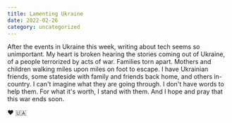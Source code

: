 ```yaml
---
title: Lamenting Ukraine
date: 2022-02-26
category: uncategorized
---
```


After the events in Ukraine this week, writing about tech seems so unimportant. My heart is broken hearing the stories coming out of Ukraine, of a people terrorized by acts of war. Families torn apart. Mothers and children walking miles upon miles on foot to escape. I have Ukrainian friends, some stateside with family and friends back home, and others in-country. I can't imagine what they are going through. I don't have words to help them. For what it's worth, I stand with them. And I hope and pray that this war ends soon.

❤️ 🇺🇦
